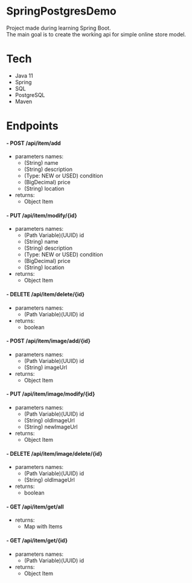 # SpringPostgresDemo
Project made during learning Spring Boot.<br>
The main goal is to create the working api for simple online store model.
# Tech
- Java 11
- Spring
- SQL
- PostgreSQL
- Maven
# Endpoints

#### - POST /api/item/add<br>
  - parameters names:<br>
    - (String) name
    - (String) description
    - (Type: NEW or USED) condition
    - (BigDecimal) price
    - (String) location
  - returns:
    - Object Item

#### - PUT /api/item/modify/{id}<br>
  - parameters names:<br>
    - (Path Variable)(UUID) id
    - (String) name
    - (String) description
    - (Type: NEW or USED) condition
    - (BigDecimal) price
    - (String) location
  - returns:
    - Object Item

#### - DELETE /api/item/delete/{id}<br>
  - parameters names:<br>
    - (Path Variable)(UUID) id
  - returns:
    - boolean

#### - POST /api/item/image/add/{id}<br>
  - parameters names:
    - (Path Variable)(UUID) id
    - (String) imageUrl
  - returns:
    - Object Item

#### - PUT /api/item/image/modify/{id}<br>
  - parameters names:<br>
    - (Path Variable)(UUID) id
    - (String) oldImageUrl
    - (String) newImageUrl
  - returns:
    - Object Item

#### - DELETE /api/item/image/delete/{id}<br>
  - parameters names:<br>
    - (Path Variable)(UUID) id
    - (String) oldImageUrl
  - returns:
    - boolean

#### - GET /api/item/get/all
  - returns:
    - Map with Items

#### - GET /api/item/get/{id}
  - parameters names:<br>
    - (Path Variable)(UUID) id<br>
  - returns:
    - Object Item
  
